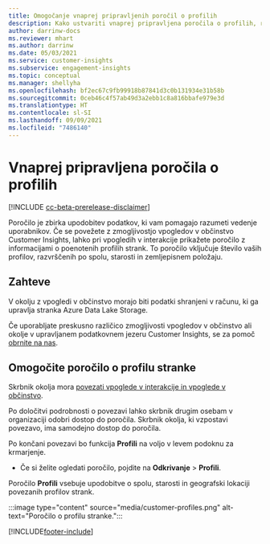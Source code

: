 ```yaml
---
title: Omogočanje vnaprej pripravljenih poročil o profilih
description: Kako ustvariti vnaprej pripravljena poročila o profilih, razvrščena po spolu, starosti in okrožju ali izvorni regiji.
author: darrinw-docs
ms.reviewer: mhart
ms.author: darrinw
ms.date: 05/03/2021
ms.service: customer-insights
ms.subservice: engagement-insights
ms.topic: conceptual
ms.manager: shellyha
ms.openlocfilehash: bf2ec67c9fb99918b87841d3c0b131934e31b58b
ms.sourcegitcommit: 0ceb46c4f57ab49d3a2ebb1c8a816bbafe979e3d
ms.translationtype: HT
ms.contentlocale: sl-SI
ms.lasthandoff: 09/09/2021
ms.locfileid: "7486140"
---
```

# <a name="out-of-box-profile-reports"></a>Vnaprej pripravljena poročila o profilih

[!INCLUDE [cc-beta-prerelease-disclaimer](includes/cc-beta-prerelease-disclaimer.md)]

Poročilo je zbirka upodobitev podatkov, ki vam pomagajo razumeti vedenje uporabnikov. Če se povežete z zmogljivostjo vpogledov v občinstvo Customer Insights, lahko pri vpogledih v interakcije prikažete poročilo z informacijami o poenotenih profilih strank. To poročilo vključuje število vaših profilov, razvrščenih po spolu, starosti in zemljepisnem položaju.

## <a name="prerequisites"></a>Zahteve

V okolju z vpogledi v občinstvo morajo biti podatki shranjeni v računu, ki ga upravlja stranka Azure Data Lake Storage.

Če uporabljate preskusno različico zmogljivosti vpogledov v občinstvo ali okolje v upravljanem podatkovnem jezeru Customer Insights, se za pomoč [obrnite na nas](https://go.microsoft.com/fwlink/?linkid=2145734).  


## <a name="enable-the-customer-profile-report"></a>Omogočite poročilo o profilu stranke

Skrbnik okolja mora [povezati vpoglede v interakcije in vpoglede v občinstvo](integrate-audience-insights-engagement-insights.md).

Po določitvi podrobnosti o povezavi lahko skrbnik drugim osebam v organizaciji odobri dostop do poročila. Skrbnik okolja, ki vzpostavi povezavo, ima samodejno dostop do poročila. 

Po končani povezavi bo funkcija **Profili** na voljo v levem podoknu za krmarjenje. 

- Če si želite ogledati poročilo, pojdite na **Odkrivanje** > **Profili**.

Poročilo **Profili** vsebuje upodobitve o spolu, starosti in geografski lokaciji povezanih profilov strank.

:::image type="content" source="media/customer-profiles.png" alt-text="Poročilo o profilu stranke.":::

[!INCLUDE[footer-include](../includes/footer-banner.md)]
